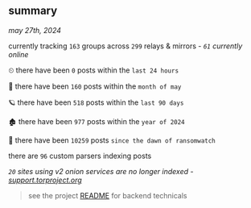 
## summary
_may 27th, 2024_

currently tracking `163` groups across `299` relays & mirrors - _`61` currently online_

⏲ there have been `0` posts within the `last 24 hours`

🦈 there have been `160` posts within the `month of may`

🪐 there have been `518` posts within the `last 90 days`

🏚 there have been `977` posts within the `year of 2024`

🦕 there have been `10259` posts `since the dawn of ransomwatch`

there are `96` custom parsers indexing posts

_`20` sites using v2 onion services are no longer indexed - [support.torproject.org](https://support.torproject.org/onionservices/v2-deprecation/)_

> see the project [README](https://github.com/joshhighet/ransomwatch#ransomwatch--) for backend technicals
